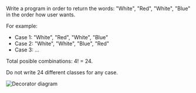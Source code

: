Write a program in order to return the words: "White", "Red", "White", "Blue" in the order how user wants. 

For example: 
* Case 1: "White", "Red", "White", "Blue"
* Case 2: "White", "White", "Blue", "Red"
* Case 3: ...

Total posible combinations: 4! = 24. 

Do not write 24 different classes for any case.

![Decorator diagram](/Design%20Patterns/DecoratorLibrary/DecoratorDiagram.jpg?raw=true "Optional Title")